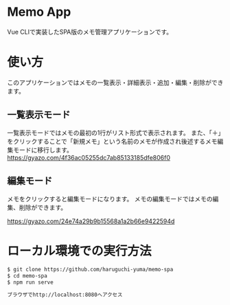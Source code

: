 # Memo App
Vue CLIで実装したSPA版のメモ管理アプリケーションです。

# 使い方
このアプリケーションではメモの一覧表示・詳細表示・追加・編集・削除ができます。

## 一覧表示モード
一覧表示モードではメモの最初の1行がリスト形式で表示されます。
また、「＋」をクリックすることで「新規メモ」という名前のメモが作成され後述するメモ編集モードに移行します。
https://gyazo.com/4f36ac05255dc7ab85133185dfe806f0

## 編集モード
メモをクリックすると編集モードになります。
メモの編集モードではメモの編集、削除ができます。

https://gyazo.com/24e74a29b9b15568a1a2b66e9422594d

# ローカル環境での実行方法
```bash
$ git clone https://github.com/haruguchi-yuma/memo-spa
$ cd memo-spa
$ npm run serve

ブラウザでhttp://localhost:8080へアクセス
```

